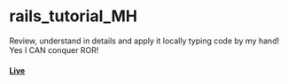 # rails_tutorial_MH
Review, understand in details and apply it locally typing code by my hand! Yes I CAN conquer ROR!
#### [Live](https://thawing-tor-2205.herokuapp.com/)

